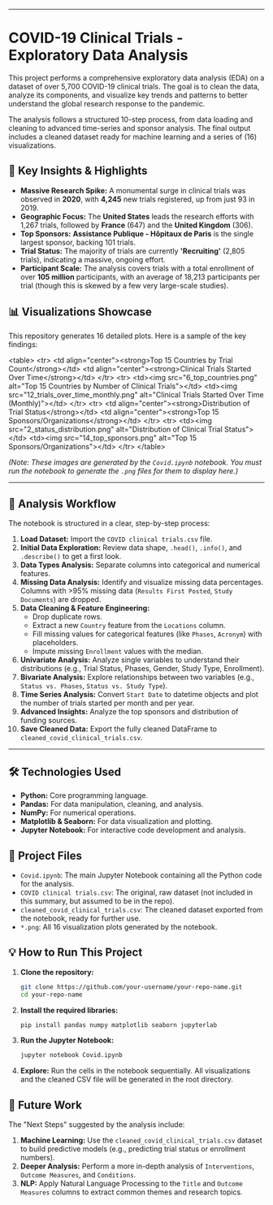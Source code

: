 -----

# COVID-19 Clinical Trials - Exploratory Data Analysis

This project performs a comprehensive exploratory data analysis (EDA) on a dataset of over 5,700 COVID-19 clinical trials. The goal is to clean the data, analyze its components, and visualize key trends and patterns to better understand the global research response to the pandemic.

The analysis follows a structured 10-step process, from data loading and cleaning to advanced time-series and sponsor analysis. The final output includes a cleaned dataset ready for machine learning and a series of (16) visualizations.

## 🚀 Key Insights & Highlights

  * **Massive Research Spike:** A monumental surge in clinical trials was observed in **2020**, with **4,245** new trials registered, up from just 93 in 2019.
  * **Geographic Focus:** The **United States** leads the research efforts with 1,267 trials, followed by **France** (647) and the **United Kingdom** (306).
  * **Top Sponsors:** **Assistance Publique - Hôpitaux de Paris** is the single largest sponsor, backing 101 trials.
  * **Trial Status:** The majority of trials are currently **'Recruiting'** (2,805 trials), indicating a massive, ongoing effort.
  * **Participant Scale:** The analysis covers trials with a total enrollment of over **105 million** participants, with an average of 18,213 participants per trial (though this is skewed by a few very large-scale studies).

## 📊 Visualizations Showcase

This repository generates 16 detailed plots. Here is a sample of the key findings:

\<table\>
\<tr\>
\<td align="center"\>\<strong\>Top 15 Countries by Trial Count\</strong\>\</td\>
\<td align="center"\>\<strong\>Clinical Trials Started Over Time\</strong\>\</td\>
\</tr\>
\<tr\>
\<td\>\<img src="6\_top\_countries.png" alt="Top 15 Countries by Number of Clinical Trials"\>\</td\>
\<td\>\<img src="12\_trials\_over\_time\_monthly.png" alt="Clinical Trials Started Over Time (Monthly)"\>\</td\>
\</tr\>
\<tr\>
\<td align="center"\>\<strong\>Distribution of Trial Status\</strong\>\</td\>
\<td align="center"\>\<strong\>Top 15 Sponsors/Organizations\</strong\>\</td\>
\</tr\>
\<tr\>
\<td\>\<img src="2\_status\_distribution.png" alt="Distribution of Clinical Trial Status"\>\</td\>
\<td\>\<img src="14\_top\_sponsors.png" alt="Top 15 Sponsors/Organizations"\>\</td\>
\</tr\>
\</table\>

*(Note: These images are generated by the `Covid.ipynb` notebook. You must run the notebook to generate the `.png` files for them to display here.)*

-----

## 🔬 Analysis Workflow

The notebook is structured in a clear, step-by-step process:

1.  **Load Dataset:** Import the `COVID clinical trials.csv` file.
2.  **Initial Data Exploration:** Review data shape, `.head()`, `.info()`, and `.describe()` to get a first look.
3.  **Data Types Analysis:** Separate columns into categorical and numerical features.
4.  **Missing Data Analysis:** Identify and visualize missing data percentages. Columns with \>95% missing data (`Results First Posted`, `Study Documents`) are dropped.
5.  **Data Cleaning & Feature Engineering:**
      * Drop duplicate rows.
      * Extract a new `Country` feature from the `Locations` column.
      * Fill missing values for categorical features (like `Phases`, `Acronym`) with placeholders.
      * Impute missing `Enrollment` values with the median.
6.  **Univariate Analysis:** Analyze single variables to understand their distributions (e.g., Trial Status, Phases, Gender, Study Type, Enrollment).
7.  **Bivariate Analysis:** Explore relationships between two variables (e.g., `Status vs. Phases`, `Status vs. Study Type`).
8.  **Time Series Analysis:** Convert `Start Date` to datetime objects and plot the number of trials started per month and per year.
9.  **Advanced Insights:** Analyze the top sponsors and distribution of funding sources.
10. **Save Cleaned Data:** Export the fully cleaned DataFrame to `cleaned_covid_clinical_trials.csv`.

-----

## 🛠️ Technologies Used

  * **Python:** Core programming language.
  * **Pandas:** For data manipulation, cleaning, and analysis.
  * **NumPy:** For numerical operations.
  * **Matplotlib & Seaborn:** For data visualization and plotting.
  * **Jupyter Notebook:** For interactive code development and analysis.

## 📁 Project Files

  * `Covid.ipynb`: The main Jupyter Notebook containing all the Python code for the analysis.
  * `COVID clinical trials.csv`: The original, raw dataset (not included in this summary, but assumed to be in the repo).
  * `cleaned_covid_clinical_trials.csv`: The cleaned dataset exported from the notebook, ready for further use.
  * `*.png`: All 16 visualization plots generated by the notebook.

## 💡 How to Run This Project

1.  **Clone the repository:**

    ```bash
    git clone https://github.com/your-username/your-repo-name.git
    cd your-repo-name
    ```

2.  **Install the required libraries:**

    ```bash
    pip install pandas numpy matplotlib seaborn jupyterlab
    ```

3.  **Run the Jupyter Notebook:**

    ```bash
    jupyter notebook Covid.ipynb
    ```

4.  **Explore:** Run the cells in the notebook sequentially. All visualizations and the cleaned CSV file will be generated in the root directory.

## 🔮 Future Work

The "Next Steps" suggested by the analysis include:

1.  **Machine Learning:** Use the `cleaned_covid_clinical_trials.csv` dataset to build predictive models (e.g., predicting trial status or enrollment numbers).
2.  **Deeper Analysis:** Perform a more in-depth analysis of `Interventions`, `Outcome Measures`, and `Conditions`.
3.  **NLP:** Apply Natural Language Processing to the `Title` and `Outcome Measures` columns to extract common themes and research topics.
